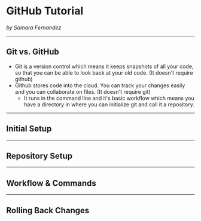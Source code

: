 # GitHub Tutorial

_by Samara Fernandez_

---
## Git vs. GitHub
* Git is a version control which means it keeps snapshots of all your code, so that you can be able to look back at your old code. (It doesn't require github)
* Github stores code into the cloud. You can track your changes easily and you can collaborate on files. (It doesn't require git)
  *  It runs in the command line and it's basic workflow which means you have a directory in where you can initialize git and call it a repository.


---
## Initial Setup



---
## Repository Setup



---
## Workflow & Commands



---
## Rolling Back Changes